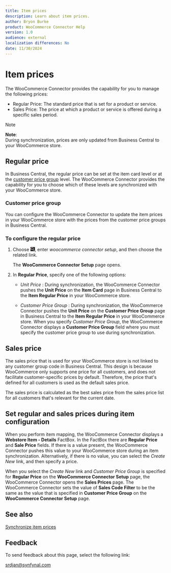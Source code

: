 ```yaml
---
title: Item prices
description: Learn about item prices.
author: Bryon Burke
product: WooCommerce Connector Help
version: 1.0
audience: external
localization differences: No
date: 11/30/2024
---
```


<!-- markdownlint-disable MD006 MD007 MD009 MD024 MD025 MD033 -->
<!--// cspell:ignore  markdownlint allowfullscreen keyframes woocommerce Webstore -->

# Item prices

The WooCommerce Connector provides the capability for you to manage the following prices:

- Regular Price: The standard price that is set for a product or service.
- Sales Price: The price at which a product or service is offered during a specific sales period.

> [!NOTE]
> <b>Note</b>:<br>During synchronization, prices are only updated from Business Central to your WooCommerce store.

## Regular price

In Business Central, the regular price can be set at the item card level or at the <a href="item-prices.md#customer-price-group">customer price group</a> level. The WooCommerce Connector provides the capability for you to choose which of these levels are synchronized with your WooCommerce store.

### Customer price group

You can configure the WooCommerce Connector to update the item prices in your WooCommerce store with the prices from the customer price groups in Business Central.

### To configure the regular price

1. Choose ![Lightbulb that opens the Tell Me feature.](media/ui-search/search_small.png "Tell me what you want to do"), enter <i>woocommerce connector setup</i>, and then choose the related link.

   The <b>WooCommerce Connector Setup</b> page opens.

1. In <b>Regular Price</b>, specify one of the following options:

     - <i>Unit Price</i> : During synchronization, the WooCommerce Connector pushes the <b>Unit Price</b> on the <b>Item Card</b> page in Business Central to the <b>Item Regular Price</b> in your WooCommerce store.

     - <i>Customer Price Group</i> : During synchronization, the WooCommerce Connector pushes the <b>Unit Price</b> on the <b>Customer Price Group</b> page in Business Central to the <b>Item Regular Price</b> in your WooCommerce store. When you specify <i>Customer Price Group</i>, the WooCommerce Connector displays a <b>Customer Price Group</b> field where you must specify the customer price group to use during synchronization.

## Sales price

The sales price that is used for your WooCommerce store is not linked to any customer group code in Business Central. This design is because WooCommerce only supports one price for all customers, and does not facilitate customer-specific prices by default. Therefore, the price that's defined for all customers is used as the default sales price.

The sales price is calculated as the best sales price from the sales price list for all customers that's relevant for the current date.

## Set regular and sales prices during item configuration

When you perform item mapping, the WooCommerce Connector displays a <b>Webstore Item - Details</b> FactBox. In the FactBox there are <b>Regular Price</b> and <b>Sale Price</b> fields. If there is a value present, the WooCommerce Connector pushes this value to your WooCommerce store during an item synchronization. Alternatively, if there is no value, you can select the <i>Create New</i> link, and then specify a price. 

When you select the <i>Create New</i> link and <i>Customer Price Group</i> is specified for <b>Regular Price</b> on the <b>WooCommerce Connector Setup</b> page, the WooCommerce Connector opens the <b>Sales Prices</b> page. The WooCommerce Connector sets the value of <b>Sales Code Filter</b> to be the same as the value that is specified in <b>Customer Price Group</b> on the <b>WooCommerce Connector Setup</b> page.
 
## See also

[Synchronize item prices](synchronize-item-prices.md)

## Feedback

To send feedback about this page, select the following link:

[srdjan@synfynal.com](mailto:srdjan@synfynal.com?subject=Documentation%20Feedback%20Product%20Docs:%20item-prices)
